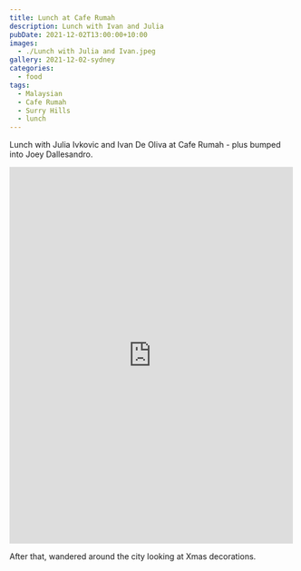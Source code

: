 ```yaml
---
title: Lunch at Cafe Rumah
description: Lunch with Ivan and Julia
pubDate: 2021-12-02T13:00:00+10:00
images:
  - ./Lunch with Julia and Ivan.jpeg
gallery: 2021-12-02-sydney
categories:
  - food
tags:
  - Malaysian
  - Cafe Rumah
  - Surry Hills
  - lunch
---
```


Lunch with Julia Ivkovic and Ivan De Oliva at Cafe Rumah - plus bumped into Joey Dallesandro.

<iframe src="https://www.facebook.com/plugins/post.php?href=https%3A%2F%2Fwww.facebook.com%2Fchris1.tham%2Fposts%2Fpfbid035X2nFxyNPWmpkPNpPW1TFMvUsKoX54gg3jVoQx6EgCUsFGwAW7UEf56rBiK8F8sFl&show_text=true&width=500" width="500" height="665" style="border:none;overflow:hidden" scrolling="no" frameborder="0" allowfullscreen="true" allow="autoplay; clipboard-write; encrypted-media; picture-in-picture; web-share"></iframe>

After that, wandered around the city looking at Xmas decorations.
